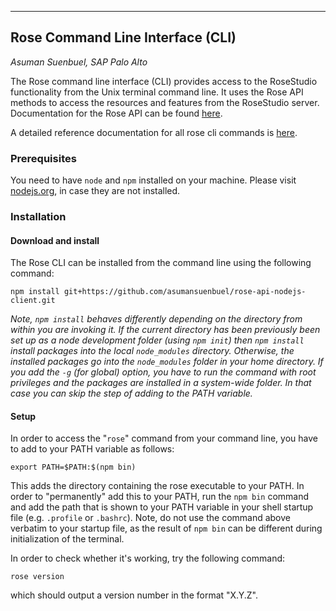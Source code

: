 <style>
.source code {
background: #eee;
}
</style>

-----------------------
## Rose Command Line Interface (CLI)

_Asuman Suenbuel, SAP Palo Alto_

The Rose command line interface (CLI) provides access to the
RoseStudio functionality from the Unix terminal command line. It uses
the Rose API methods to access the resources and features from the
RoseStudio server. Documentation for the Rose API can be found [here](../api/index.html).

A detailed reference documentation for all rose cli commands is [here](global.html).

### Prerequisites

You need to have `node` and `npm` installed on your machine. Please visit
[nodejs.org](https://nodejs.org), in case they are not installed.

### Installation

#### Download and install

The Rose CLI can be installed from the command line using the following command:

```plain
npm install git+https://github.com/asumansuenbuel/rose-api-nodejs-client.git
```

_Note, `npm install` behaves differently depending on the directory
from within you are invoking it. If the current directory has been
previously been set up as a node development folder (using `npm init`)
then `npm install` install packages into the local `node_modules`
directory. Otherwise, the installed packages go into the
`node_modules` folder in your home directory. If you add the `-g` (for
global) option, you have to run the command with root privileges and
the packages are installed in a system-wide folder. In that case you
can skip the step of adding to the PATH variable._

#### Setup

In order to access the "`rose`" command from your command line, you have to add to your PATH variable as follows:

```plain
export PATH=$PATH:$(npm bin)
```

This adds the directory containing the rose executable to your PATH. In
order to "permanently" add this to your PATH, run the `npm bin`
command and add the path that is shown to your PATH variable in your
shell startup file (e.g. `.profile` or `.bashrc`). Note, do not use
the command above verbatim to your startup file, as the result of `npm
bin` can be different during initialization of the terminal.

In order to check whether it's working, try the following command:

```plain
rose version
```

which should output a version number in the format "X.Y.Z".